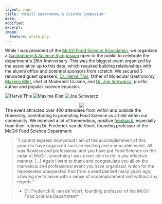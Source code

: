 ```yaml
---
layout: page
title: "McGill Gastronomy & Science Symposium"
date: 
modified:
excerpt:
image:
  feature: white.png
---
```

While I was president of the <a href="http://mcgillfsa.wix.com/home"><span style="color:green">McGill Food Science Association</span></a>, we organized a <a href="http://www.mcgill.ca/macdonald/events/foodscisymposium"><span style="color:green">Gastronomy & Science Symposium</span></a> open to the public to celebrate the department's 25th Anniversary. This was the biggest event organized by the association up to this date, which required building relationships with the alumni office and potential sponsors from scratch. We secured 3 renowned guest speakers, <a href="http://en.wikipedia.org/wiki/Hervé_This"><span style="color:green">Dr. Hervé This</span></a>, father of Molecular Gastronomy, <a href="http://www.forbes.com/pictures/ekeg45fe/maxime-bilet-head-chef-the-cooking-lab-29/"><span style="color:green">Maxime Bilet</span></a>, chef at Modernist Cuisine, and <a href="http://en.wikipedia.org/wiki/Joseph_A._Schwarcz"><span style="color:green">Dr. Joe Schwarcz</span></a>, prolific author and popular science educator.   

![Hervé This](http://jadeproulx.com/images/hervethis.jpg "Hervé This") ![Maxime Bilet](http://jadeproulx.com/images/maximebilet.jpg "Maxime Bilet") ![Joe Schwarcz](http://jadeproulx.com/images/joeschwarcz.jpg "Joe Schwarcz")  

<div style="text-align: center"><img src="http://jadeproulx.com/images/this-and-me.jpg"></div>
The event attracted over 400 attendees from within and outside the University, contributing to promoting Food Science as a field within our community. We received a lot of tremendous, positive <a href="http://publications.mcgill.ca/macdonald/2012/06/12/food-science-25th-anniversary-symposium-gastronomy-science/"><span style="color:green">feedback</span></a>,  especially from then-retiring Dr. Frederick van de Voort, founding professor of the McGill Food Science Department:  

> "I cannot express how proud I am of the accomplishment of this group to have organized such an exciting and memorable event. All was flawless and professional and you have put Food Science on the radar at McGill, something I was never able to do in any effective manner.  [...]  Again I want to thank and congratulate you all on the marvelous and professional event you have organized, which for me represented unexpected fruit from a seed planted many years ago, allowing me to leave with a sense of accomplishment and without any regrets."   

>- Dr. Frederick R. van de Voort,  founding professor of the McGill Food Science Department*
